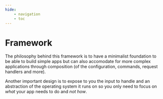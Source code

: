 ```yaml
---
hide:
    - navigation
    - toc
---
```


# Framework

The philosophy behind this framework is to have a minimalist foundation to be able to build simple apps but can also accomodate for more complex applications through composition (of the configuration, commands, request handlers and more).

Another important design is to expose to you the input to handle and an abstraction of the operating system it runs on so you only need to focus on _what_ your app needs to do and _not how_.
